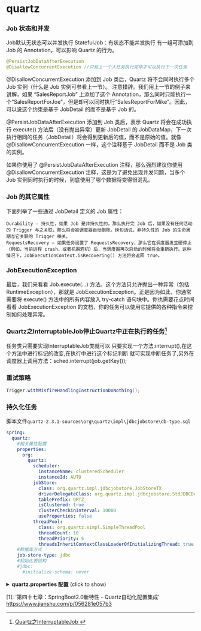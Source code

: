 # quartz
<!-- @author DHJT 2019-10-28 -->

### Job 状态和并发
Job默认无状态可以并发执行
StatefulJob：有状态不能并发执行
有一组可添加到 Job 的 Annotation，可以影响 Quartz 的行为。
```java
@PersistJobDataAfterExecution
@DisallowConcurrentExecution //只有上一个人任务执行完毕才可以执行下一次任务
```

@DisallowConcurrentExecution 添加到 Job 类后，Quartz 将不会同时执行多个 Job 实例（什么是 Job 实例可参看上一节）。
注意措辞。我们用上一节的例子来讲解，如果 “SalesReportJob” 上添加了这个 Annotation，那么同时只能执行一个“SalesReportForJoe”，但是却可以同时执行“SalesReportForMike”。因此，可以说这个约束是基于 JobDetail 的而不是基于 Job 的。

@PersistJobDataAfterExecution 添加到 Job 类后，表示 Quartz 将会在成功执行 execute() 方法后（没有抛出异常）更新 JobDetail 的 JobDataMap，下一次执行相同的任务（JobDetail）将会得到更新后的值，而不是原始的值。就像@DisallowConcurrentExecution 一样，这个注释基于 JobDetail 而不是 Job 类的实例。

如果你使用了 @PersistJobDataAfterExecution 注释，那么强烈建议你使用 @DisallowConcurrentExecution 注释，这是为了避免出现并发问题，当多个 Job 实例同时执行的时候，到底使用了哪个数据将变得很混乱。

### Job 的其它属性
下面列举了一些通过 JobDetail 定义的 Job 属性：

    Durability – 持久性，如果 Job 是非持久性的，那么执行完 Job 后，如果没有任何活动的 Trigger 与之关联，那么将会被调度器自动删除。换句话说，非持久性的 Job 的生命周期与它关联的 Trigger 相关。
    RequestsRecovery – 如果任务设置了 RequestsRecovery，那么它在调度器发生硬停止（例如，当前进程 crash，或者机器宕机）后，当调度器再次启动的时候将会重新执行。这种情况下，JobExecutionContext.isRecovering() 方法将会返回 true。

### JobExecutionException
最后，我们来看看 Job.execute(…) 方法。这个方法只允许抛出一种异常（包括 RuntimeException），那就是 JobExecutionException。正是因为如此，你通常需要将 execute() 方法中的所有内容放入 try-catch 语句块中。你也需要花点时间看看 JobExecutionException 的文档，你的任务可以使用它提供的各种指令来控制如何处理异常。

### Quartz之InterruptableJob停止Quartz中正在执行的任务[^2]
任务类只需要实现InterruptableJob类就可以
只要实现一个方法:interrupt(),在这个方法中进行标记的改变,在执行中进行这个标记判断
就可实现中断任务了,另外在调度器上调用方法：sched.interrupt(job.getKey());

### 重试策略
```java
Trigger.withMisfireHandlingInstructionDoNothing();
```

### 持久化任务
脚本文件`quartz-2.3.1-sources\org\quartz\impl\jdbcjobstore\db-type.sql`
```yaml
spring:
  quartz:
    #相关属性配置
    properties:
      org:
        quartz:
          scheduler:
            instanceName: clusteredScheduler
            instanceId: AUTO
          jobStore:
            class: org.quartz.impl.jdbcjobstore.JobStoreTX
            driverDelegateClass: org.quartz.impl.jdbcjobstore.StdJDBCDelegate
            tablePrefix: QRTZ_
            isClustered: true
            clusterCheckinInterval: 10000
            useProperties: false
          threadPool:
            class: org.quartz.simpl.SimpleThreadPool
            threadCount: 10
            threadPriority: 5
            threadsInheritContextClassLoaderOfInitializingThread: true
    #数据库方式
    job-store-type: jdbc
    #初始化表结构
    #jdbc:
      #initialize-schema: never
```

<details>
  <summary><b>quartz.properties 配置</b> (click to show)</summary>
Quartz的属性配置文件主要包括三方面的信息：
1)集群信息；
2)调度器线程池；
3)任务调度现场数据的保存。

``` prop
# Default Properties file for use by StdSchedulerFactory
# to create a Quartz Scheduler Instance, if a different
# properties file is not explicitly specified.

#集群配置
org.quartz.scheduler.instanceName: DefaultQuartzScheduler
org.quartz.scheduler.rmi.export: false
org.quartz.scheduler.rmi.proxy: false
org.quartz.scheduler.wrapJobExecutionInUserTransaction: false

org.quartz.threadPool.class: org.quartz.simpl.SimpleThreadPool
org.quartz.threadPool.threadCount: 10
org.quartz.threadPool.threadPriority: 5
org.quartz.threadPool.threadsInheritContextClassLoaderOfInitializingThread: true

org.quartz.jobStore.misfireThreshold: 60000

#============================================================================
# Configure JobStore
#============================================================================

#默认配置，数据保存到内存
#org.quartz.jobStore.class: org.quartz.simpl.RAMJobStore
#持久化配置
org.quartz.jobStore.class:org.quartz.impl.jdbcjobstore.JobStoreTX
org.quartz.jobStore.driverDelegateClass:org.quartz.impl.jdbcjobstore.StdJDBCDelegate
org.quartz.jobStore.useProperties:true
#数据库表前缀
#org.quartz.jobStore.tablePrefix:qrtz_
#org.quartz.jobStore.dataSource:qzDS

#============================================================================
# Configure Datasources
#============================================================================
#JDBC驱动
#org.quartz.dataSource.qzDS.driver:com.mysql.jdbc.Driver
#org.quartz.dataSource.qzDS.URL:jdbc:mysql://localhost:3306/quartz
#org.quartz.dataSource.qzDS.user:root
#org.quartz.dataSource.qzDS.password:christmas258@
#org.quartz.dataSource.qzDS.maxConnection:10
```
</details>


[1]: '第四十七章：SpringBoot2.0新特性 - Quartz自动化配置集成' https://www.jianshu.com/p/056281e057b3

[^1]: [第四十章：基于SpringBoot & Quartz完成定时任务分布式多节点负载持久化](https://www.jianshu.com/p/49133c107143)
[^2]: [Quartz之InterruptableJob ](https://www.iteye.com/blog/liuzidong-1145429)